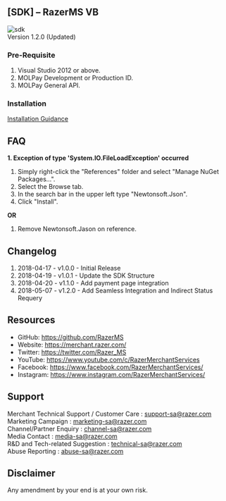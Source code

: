 ## [SDK] – RazerMS VB
![sdk](https://user-images.githubusercontent.com/38641542/74423739-b4440a00-4e8b-11ea-8d95-016d25d26e87.jpg)<br>
Version 1.2.0 (Updated)

### Pre-Requisite
1. Visual Studio 2012 or above.
2. MOLPay Development or Production ID.
3. MOLPay General API.

### Installation
[Installation Guidance](https://github.com/RazerMS/VB-SDK/wiki/Installation-Guidance)

FAQ
----------
**1. Exception of type 'System.IO.FileLoadException' occurred**
1. Simply right-click the "References" folder and select "Manage NuGet Packages...".
2. Select the Browse tab.
3. In the search bar in the upper left type "Newtonsoft.Json".
4. Click "Install".

**OR**
1. Remove Newtonsoft.Jason on reference.

Changelog
----------
1. 2018-04-17 - v1.0.0 - Initial Release
2. 2018-04-19 - v1.0.1 - Update the SDK Structure
3. 2018-04-20 - v1.1.0 - Add payment page integration
4. 2018-05-07 - v1.2.0 - Add Seamless Integration and Indirect Status Requery


## Resources

- GitHub:     https://github.com/RazerMS
- Website:    https://merchant.razer.com/
- Twitter:    https://twitter.com/Razer_MS
- YouTube:    https://www.youtube.com/c/RazerMerchantServices
- Facebook:   https://www.facebook.com/RazerMerchantServices/
- Instagram:  https://www.instagram.com/RazerMerchantServices/


Support
-------

Merchant Technical Support / Customer Care : support-sa@razer.com <br>
Marketing Campaign : marketing-sa@razer.com <br>
Channel/Partner Enquiry : channel-sa@razer.com <br>
Media Contact : media-sa@razer.com <br>
R&D and Tech-related Suggestion : technical-sa@razer.com <br>
Abuse Reporting : abuse-sa@razer.com 

Disclaimer
----------
Any amendment by your end is at your own risk.


